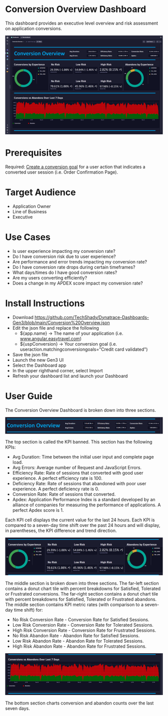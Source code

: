 # Conversion Overview Dashboard
This dashboard provides an executive level overview and risk assessment on application conversions.

![Conversion Overview Dashboard](ConversionOverview.png)

# Prerequisites

Required: [Create a conversion goal](https://www.dynatrace.com/support/help/platform-modules/digital-experience/web-applications/analyze-and-use/define-conversion-goals) for a user action that indicates a converted user session (i.e. Order Confirmation Page).


# Target Audience

- Application Owner
- Line of Business
- Executive

# Use Cases

- Is user experience impacting my conversion rate?
- Do I have conversion risk due to user experience?
- Are performance and error trends impacting my conversion rate?
- Do I have conversion rate drops during certain timeframes?
- What days/times do I have good conversion rates?
- Are my users converting efficiently? 
- Does a change in my APDEX score impact my conversion rate?

# Install Instructions

- Download https://github.com/TechShady/Dynatrace-Dashboards-Gen3/blob/main/Conversion%20Overview.json
- Edit the json file and replace the following
    - ${app.name} -> The name of your application (i.e. www.angular.easytravel.com)
    - ${uspConversion} -> Your conversion goal (i.e. useraction.matchingconversiongoals=\"Credit card validated\")
- Save the json file
- Launch the new Gen3 UI
- Select the Dashboard app
- In the upper righthand corner, select Import
- Refresh your dashboard list and launch your Dashboard

# User Guide

The Conversion Overview Dashboard is broken down into three sections.

![Conversion Overview Dashboard](ConversionOverview-1.png)

The top section is called the KPI banned. This section has the following KPIs:
- Avg Duration: Time between the initial user input and complete page load.
- Avg Errors: Average number of Request and JavaScript Errors.
- Efficiency Rate: Rate of sessions that converted with good user experience. A perfect efficiency rate is 100.
- Deficiency Rate: Rate of sessions that abandoned with poor user experience. A perfect deficiency rate is 0.
- Conversion Rate: Rate of sessions that converted.
- Apdex: Application Performance Index is a standard developed by an alliance of companies for measuring the performance of applications. A perfect Apdex score is 1.

Each KPI cell displays the current value for the last 24 hours. Each KPI is compared to a seven-day time shift over the past 24 hours and will display, in parentheses, the KPI difference and trend direction.

![Conversion Overview Dashboard](ConversionOverview-2.png)

The middle section is broken down into three sections. The far-left section contains a donut chart tile with percent breakdowns for Satisfied, Tolerated or Frustrated conversions. The far-right section contains a donut chart tile with percent breakdowns for Satisfied, Tolerated or Frustrated abandons. The middle section contains KPI metric rates (with comparison to a seven-day time shift) for: 
- No Risk Conversion Rate - Conversion Rate for Satisfied Sessions.
- Low Risk Conversion Rate - Conversion Rate for Tolerated Sessions.
- High Risk Conversion Rate - Conversion Rate for Frustrated Sessions.
- No Risk Abandon Rate - Abandon Rate for Satisfied Sessions.
- Low Risk Abandon Rate - Abandon Rate for Tolerated Sessions.
- High Risk Abandon Rate - Abandon Rate for Frustrated Sessions.
 
![Conversion Overview Dashboard](ConversionOverview-3.png)

The bottom section charts conversion and abandon counts over the last seven days.
